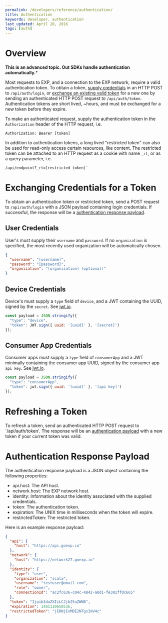 ```yaml
---
permalink: /developers/reference/authentication/
title: Authentication
keywords: developer, authentication
last_updated: April 20, 2016
tags: [auth]
---
```




# Overview

**This is an advanced topic. Out SDKs handle authentication automatically.***

Most requests to EXP, and a connection to the EXP network, require a valid authentication token. To obtain a token, [supply credentials](#exchanging-credentials-for-a-token) in an HTTP POST to `/api/auth/login`, or [exchange an existing valid token](#refreshing-a-token) for a new one by sending an authenticated HTTP POST request to `/api/auth/token`. Authentication tokens are short lived, ~hours, and must be exchanged for a new token before they expire.

To make an authenticated request, supply the authentication token in the `Authorization` header of the HTTP request, i.e.

```
Authorization: Bearer [token]
```

In addition to authentication tokens, a long lived "restricted token" can also be used for read-only access certain resources, like content. The restricted token can be attached to an HTTP request as a cookie with name `_rt`, or as a query parameter, i.e.

```
/api/endpoint?_rt=[restricted token]`
```




# Exchanging Credentials for a Token

To obtain an authentication token or restricted token, send a POST request to ```/api/auth/login``` with a JSON payload containing login credentials. If successful, the response will be a [authentication response payload](#authentication-response-payload).

## User Credentials

User's must supply their `username` and `password`. If no `organization` is specified, the most recently used organization will be automatically chosen.

```json
{
  "username": "[username]",
  "password": "[password]",
  "organization": "[organization] (optional)"
}
```


## Device Credentials

Device's must supply a `type` field of `device`, and a JWT containing the UUID, signed by the `secret`. See [jwt.io](http://jwt.io).

```javascript
const payload = JSON.stringify({
  "type": "device",
  "token": JWT.sign({ uuid: '[uuid]' }, '[secret]')
});
```


## Consumer App Credentials

Consumer apps must supply a `type` field of `consumerApp` and a JWT minimally containing the consumer app UUID, signed by the consumer app `api key`. See [jwt.io](http://jwt.io).

```javascript
const payload = JSON.stringify({
  "type": "consumerApp",
  "token": jwt.sign({ uuid: '[uuid]' }, '[api key]')
});
```


# Refreshing a Token

To refresh a token, send an authenticated HTTP POST request to `/api/auth/token'. The response will be an [authentication payload](#authentication-payload-response) with a new token if your current token was valid.



# Authentication Response Payload

The authentication response payload is a JSON object containing the following properties:
- api.host: The API host.
- network.host: The EXP network host.
- identity: Information about the identity associated with the supplied credentials.
- token: The authentication token.
- expiration: The UNIX time in milliseconds when the token will expire.
- restrictedToken: The restricted token.

Here is an example response payload:

```json
{
  "api": {
    "host": "https://api.goexp.io"
  },
  "network": {
    "host": "https://network27.goexp.io"
  },
  "identity": {
    "type": "user",
    "organization": "scala",
    "username": "testuser@email.com",
    "role": "owner",
    "connectionId": "ac2fc636-c04c-4842-a0d1-fe381ffdc665"
  },
  "token": "Ijoib3duZXIiLCJjb25uZWN0",
  "expiration": 1461110658536,
  "restrictedToken": "jE0NjExMDE2NTgsImV4c"
}

```
